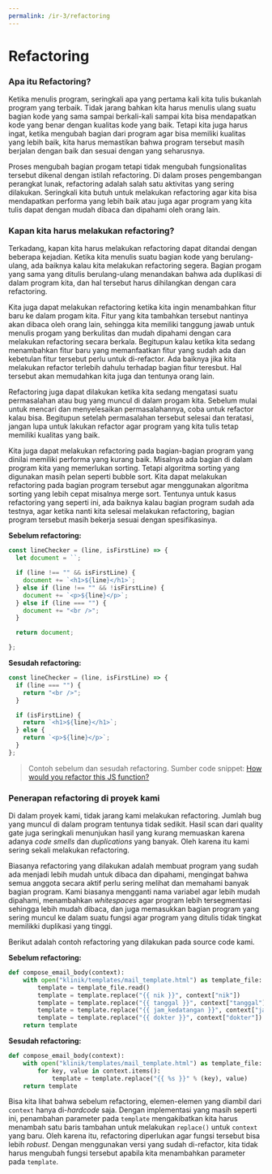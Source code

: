 ```yaml
---
permalink: /ir-3/refactoring
---
```


# Refactoring

### Apa itu Refactoring?

Ketika menulis program, seringkali apa yang pertama kali kita tulis bukanlah program yang terbaik. Tidak jarang bahkan kita harus menulis ulang suatu bagian kode yang sama sampai berkali-kali sampai kita bisa mendapatkan kode yang benar dengan kualitas kode yang baik. Tetapi kita juga harus ingat, ketika mengubah bagian dari program agar bisa memiliki kualitas yang lebih baik, kita harus memastikan bahwa program tersebut masih berjalan dengan baik dan sesuai dengan yang seharusnya.

Proses mengubah bagian progam tetapi tidak mengubah fungsionalitas tersebut dikenal dengan istilah refactoring. Di dalam proses pengembangan perangkat lunak, refactoring adalah salah satu aktivitas yang sering dilakukan. Seringkali kita butuh untuk melakukan refactoring agar kita bisa mendapatkan performa yang lebih baik atau juga agar program yang kita tulis dapat dengan mudah dibaca dan dipahami oleh orang lain.

### Kapan kita harus melakukan refactoring?

Terkadang, kapan kita harus melakukan refactoring dapat ditandai dengan beberapa kejadian. Ketika kita menulis suatu bagian kode yang berulang-ulang, ada baiknya kalau kita melakukan refactoring segera. Bagian progam yang sama yang ditulis berulang-ulang menandakan bahwa ada duplikasi di dalam program kita, dan hal tersebut harus dihilangkan dengan cara refactoring.

Kita juga dapat melakukan refactoring ketika kita ingin menambahkan fitur baru ke dalam progam kita. Fitur yang kita tambahkan tersebut nantinya akan dibaca oleh orang lain, sehingga kita memiliki tanggung jawab untuk menulis progam yang berkulitas dan mudah dipahami dengan cara melakukan refactoring secara berkala. Begitupun kalau ketika kita sedang menambahkan fitur baru yang memanfaatkan fitur yang sudah ada dan kebetulan fitur tersebut perlu untuk di-refactor. Ada baiknya jika kita melakukan refactor terlebih dahulu terhadap bagian fitur teresbut. Hal tersebut akan memudahkan kita juga dan tentunya orang lain.

Refactoring juga dapat dilakukan ketika kita sedang mengatasi suatu permasalahan atau bug yang muncul di dalam progam kita. Sebelum mulai untuk mencari dan menyelesaikan permasalahannya, coba untuk refactor kalau bisa. Begitupun setelah permasalahan tersebut selesai dan teratasi, jangan lupa untuk lakukan refactor agar program yang kita tulis tetap memiliki kualitas yang baik.

Kita juga dapat melakukan refactoring pada bagian-bagian program yang dinilai memiliki performa yang kurang baik. Misalnya ada bagian di dalam program kita yang memerlukan sorting. Tetapi algoritma sorting yang digunakan masih pelan seperti bubble sort. Kita dapat melakukan refactoring pada bagian program tersebut agar menggunakan algoritma sorting yang lebih cepat misalnya merge sort. Tentunya untuk kasus refactoring yang seperti ini, ada baiknya kalau bagian program sudah ada testnya, agar ketika nanti kita selesai melakukan refactoring, bagian program tersebut masih bekerja sesuai dengan spesifikasinya.

**Sebelum refactoring:**

```js
const lineChecker = (line, isFirstLine) => {
  let document = ``;

  if (line !== "" && isFirstLine) {
    document += `<h1>${line}</h1>`;
  } else if (line !== "" && !isFirstLine) {
    document += `<p>${line}</p>`;
  } else if (line === "") {
    document += "<br />";
  }

  return document;

};
```

**Sesudah refactoring:**

```js
const lineChecker = (line, isFirstLine) => {
  if (line === "") {
    return "<br />";
  }

  if (isFirstLine) {
    return `<h1>${line}</h1>`;
  } else {
    return `<p>${line}</p>`;
  }
};
```

> Contoh sebelum dan sesudah refactoring. Sumber code snippet: [How would you refactor this JS function?](https://dev.to/p42/how-would-you-refactor-this-js-function-4n71)

### Penerapan refactoring di proyek kami

Di dalam proyek kami, tidak jarang kami melakukan refactoring. Jumlah bug yang muncul di dalam program tentunya tidak sedikit. Hasil scan dari quality gate juga seringkali menunjukan hasil yang kurang memuaskan karena adanya *code smells* dan *duplications* yang banyak. Oleh karena itu kami sering sekali melakukan refactoring.

Biasanya refactoring yang dilakukan adalah membuat program yang sudah ada menjadi lebih mudah untuk dibaca dan dipahami, mengingat bahwa semua anggota secara aktif perlu sering melihat dan memahami banyak bagian program. Kami biasanya mengganti nama variabel agar lebih mudah dipahami, menambahkan *whitespaces* agar program lebih tersegmentasi sehingga lebih mudah dibaca, dan juga memasukkan bagian program yang sering muncul ke dalam suatu fungsi agar program yang ditulis tidak tingkat memilikki duplikasi yang tinggi.

Berikut adalah contoh refactoring yang dilakukan pada source code kami.

**Sebelum refactoring:**

```py
def compose_email_body(context):
    with open("klinik/templates/mail_template.html") as template_file:
        template = template_file.read()
        template = template.replace("{{ nik }}", context["nik"])
        template = template.replace("{{ tanggal }}", context["tanggal"])
        template = template.replace("{{ jam_kedatangan }}", context["jam_kedatangan"])
        template = template.replace("{{ dokter }}", context["dokter"])
    return template
```

**Sesudah refactoring:**

```py
def compose_email_body(context):
    with open("klinik/templates/mail_template.html") as template_file:
        for key, value in context.items():
            template = template.replace("{{ %s }}" % (key), value)
    return template
```

Bisa kita lihat bahwa sebelum refactoring, elemen-elemen yang diambil dari `context` hanya di-*hardcode* saja. Dengan implementasi yang masih seperti ini, penambahan parameter pada `template` mengakibatkan kita harus menambah satu baris tambahan untuk melakukan `replace()` untuk `context` yang baru. Oleh karena itu, refactoring diperlukan agar fungsi tersebut bisa lebih *robust*. Dengan menggunakan versi yang sudah di-refactor, kita tidak harus mengubah fungsi tersebut apabila kita menambahkan parameter pada `template`.
